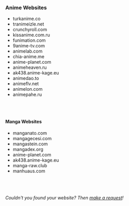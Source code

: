 ### Anime Websites

- turkanime.co
- tranimeizle.net
- crunchyroll.com
- kissanime.com.ru
- funimation.com
- 9anime-tv.com
- animelab.com
- chia-anime.me
- anime-planet.com
- animeheaven.ru
- ak438.anime-kage.eu
- animedao.to
- animeflv.net
- animelon.com
- animepahe.ru
<br/>
<br/>

#### Manga Websites

- manganato.com
- mangagecesi.com
- mangastein.com
- mangadex.org
- anime-planet.com
- ak438.anime-kage.eu
- manga-raw.club
- manhuaus.com
<br/>
<br/>

###### Couldn't you found your website? Then [make a request](https://forms.gle/2QW5NvyJiogxCyzx6)!
